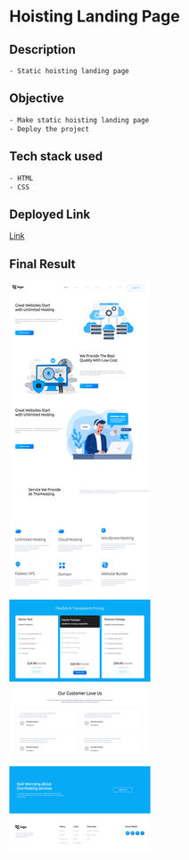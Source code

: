 # Hoisting Landing Page

## Description

    - Static hoisting landing page

## Objective

    - Make static hoisting landing page
    - Deploy the project

## Tech stack used

    - HTML
    - CSS

## Deployed Link

[Link]()

## Final Result

![Image](/Asset/11.png)
